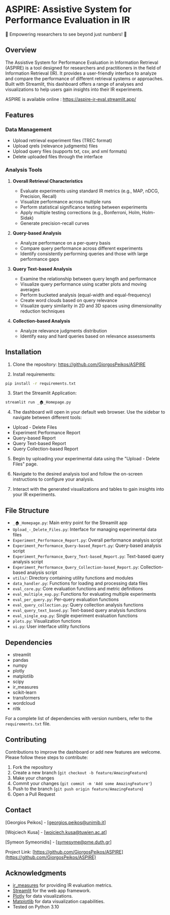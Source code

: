 # ASPIRE: Assistive System for Performance Evaluation in IR

🚀 Empowering researchers to see beyond just numbers! 🚀


## Overview
The Assistive System for Performance Evaluation in Information Retrieval (ASPIRE) is a tool designed for researchers and practitioners in the field of Information Retrieval (IR). It provides a user-friendly interface to analyze and compare the performance of different retrieval systems or approaches. Built with Streamlit, this dashboard offers a range of analyses and visualizations to help users gain insights into their IR experiments.

ASPIRE is available online : https://aspire-ir-eval.streamlit.app/

## Features

### Data Management
- Upload retrieval experiment files (TREC format)
- Upload qrels (relevance judgments) files
- Upload query files (supports txt, csv, and xml formats)
- Delete uploaded files through the interface

### Analysis Tools
1. **Overall Retrieval Characteristics**
   - Evaluate experiments using standard IR metrics (e.g., MAP, nDCG, Precision, Recall)
   - Visualize performance across multiple runs
   - Perform statistical significance testing between experiments
   - Apply multiple testing corrections (e.g., Bonferroni, Holm, Holm-Sidak)
   - Generate precision-recall curves

2. **Query-based Analysis**
   - Analyze performance on a per-query basis
   - Compare query performance across different experiments
   - Identify consistently performing queries and those with large performance gaps

3. **Query Text-based Analysis**
   - Examine the relationship between query length and performance
   - Visualize query performance using scatter plots and moving averages
   - Perform bucketed analysis (equal-width and equal-frequency)
   - Create word clouds based on query relevance
   - Visualize query similarity in 2D and 3D spaces using dimensionality reduction techniques

4. **Collection-based Analysis**
   - Analyze relevance judgments distribution
   - Identify easy and hard queries based on relevance assessments


## Installation

1. Clone the repository: https://github.com/GiorgosPeikos/ASPIRE

2. Install requirements: 

```zsh
pip install -r requirements.txt
```
3. Start the Streamlit Application:

```zsh
streamlit run _🏠_Homepage.py
```
	
4. The dashboard will open in your default web browser. Use the sidebar to navigate between different tools:
- Upload - Delete Files
- Experiment Performance Report
- Query-based Report
- Query Text-based Report
- Query Collection-based Report

5. Begin by uploading your experimental data using the "Upload - Delete Files" page.

6. Navigate to the desired analysis tool and follow the on-screen instructions to configure your analysis.

7. Interact with the generated visualizations and tables to gain insights into your IR experiments.

## File Structure

- `_🏠_Homepage.py`: Main entry point for the Streamlit app
- `Upload_-_Delete_Files.py`: Interface for managing experimental data files
- `Experiment_Performance_Report.py`: Overall performance analysis script
- `Experiment_Performance_Query-based_Report.py`: Query-based analysis script
- `Experiment_Performance_Query_Text-based_Report.py`: Text-based query analysis script
- `Experiment_Performance_Query_Collection-based_Report.py`: Collection-based analysis script
- `utils/`: Directory containing utility functions and modules
- `data_handler.py`: Functions for loading and processing data files
- `eval_core.py`: Core evaluation functions and metric definitions
- `eval_multiple_exp.py`: Functions for evaluating multiple experiments
- `eval_per_query.py`: Per-query evaluation functions
- `eval_query_collection.py`: Query collection analysis functions
- `eval_query_text_based.py`: Text-based query analysis functions
- `eval_single_exp.py`: Single experiment evaluation functions
- `plots.py`: Visualization functions
- `ui.py`: User interface utility functions

## Dependencies

- streamlit
- pandas
- numpy
- plotly
- matplotlib
- scipy
- ir_measures
- scikit-learn
- transformers
- wordcloud
- nltk

For a complete list of dependencies with version numbers, refer to the `requirements.txt` file.

## Contributing

Contributions to improve the dashboard or add new features are welcome. Please follow these steps to contribute:

1. Fork the repository
2. Create a new branch (`git checkout -b feature/AmazingFeature`)
3. Make your changes
4. Commit your changes (`git commit -m 'Add some AmazingFeature'`)
5. Push to the branch (`git push origin feature/AmazingFeature`)
6. Open a Pull Request

## Contact

[Georgios Peikos] - [georgios.peikos@unimib.it]

[Wojciech Kusa] - [wojciech.kusa@tuwien.ac.at]

[Symeon Symeonidis] - [symesyme@pme.duth.gr]

Project Link: [https://github.com/GiorgosPeikos/ASPIRE](https://github.com/GiorgosPeikos/ASPIRE)

## Acknowledgments

- [ir_measures](https://github.com/terrierteam/ir_measures) for providing IR evaluation metrics.
- [Streamlit](https://streamlit.io/) for the web app framework.
- [Plotly](https://plotly.com/) for data visualizations.
- [Matplotlib](https://matplotlib.org/) for data visualization capabilities.
- Tested on Python 3.10
